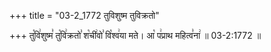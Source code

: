 +++
title = "03-2_1772 तुविशुष्म तुविक्रतो"

+++
तु꣡वि꣢शुष्म꣣ तु꣡वि꣢क्रतो꣣ श꣡ची꣢वो꣣ वि꣡श्व꣢या मते। आ꣡ प꣢प्राथ महित्व꣣ना꣢  ॥ 03-2:1772 ॥